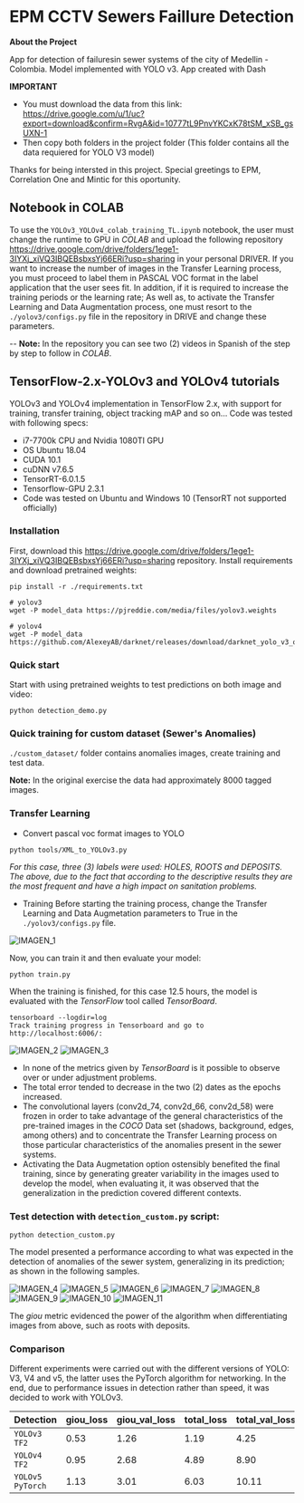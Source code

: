 # EPM CCTV Sewers Faillure Detection

**About the Project**

App for detection of failuresin sewer systems of the city of Medellin - Colombia. 
Model implemented with YOLO v3. App created with Dash

**IMPORTANT**

- You must download the data from this link: https://drive.google.com/u/1/uc?export=download&confirm=RvgA&id=10777tL9PnvYKCxK78tSM_xSB_gsUXN-1
- Then copy both folders in the project folder (This folder contains all the data requiered for YOLO V3 model)


Thanks for being intersted in this project. Special greetings to EPM, Correlation One and Mintic for this oportunity.

## Notebook in **COLAB**
To use the `YOLOv3_YOLOv4_colab_training_TL.ipynb` notebook, the user must change the runtime to GPU in *COLAB* and upload the following repository https://drive.google.com/drive/folders/1ege1-3IYXj_xiVQ3IBQEBsbxsYj66ERi?usp=sharing in your personal DRIVER. If you want to increase the number of images in the Transfer Learning process, you must proceed to label them in PASCAL VOC format in the label application that the user sees fit. In addition, if it is required to increase the training periods or the learning rate; As well as, to activate the Transfer Learning and Data Augmentation process, one must resort to the `./yolov3/configs.py` file in the repository in DRIVE and change these parameters.<br>

-- **Note:** In the repository you can see two (2) videos in Spanish of the step by step to follow in *COLAB*.

## TensorFlow-2.x-YOLOv3 and YOLOv4 tutorials
YOLOv3 and YOLOv4 implementation in TensorFlow 2.x, with support for training, transfer training, object tracking mAP and so on... Code was tested with following specs:

* i7-7700k CPU and Nvidia 1080TI GPU
* OS Ubuntu 18.04
* CUDA 10.1
* cuDNN v7.6.5
* TensorRT-6.0.1.5
* Tensorflow-GPU 2.3.1
* Code was tested on Ubuntu and Windows 10 (TensorRT not supported officially)

### Installation
First, download this https://drive.google.com/drive/folders/1ege1-3IYXj_xiVQ3IBQEBsbxsYj66ERi?usp=sharing repository. Install requirements and download pretrained weights:
```
pip install -r ./requirements.txt

# yolov3
wget -P model_data https://pjreddie.com/media/files/yolov3.weights

# yolov4
wget -P model_data https://github.com/AlexeyAB/darknet/releases/download/darknet_yolo_v3_optimal/yolov4.weights

```

### Quick start
Start with using pretrained weights to test predictions on both image and video:
```
python detection_demo.py
```

### Quick training for custom dataset (Sewer's Anomalies) 
`./custom_dataset/` folder contains anomalies images, create training and test data.<br>

**Note:** In the original exercise the data had approximately 8000 tagged images.

### Transfer Learning
* Convert pascal voc format images to YOLO
```
python tools/XML_to_YOLOv3.py
```
*For this case, three (3) labels were used: HOLES, ROOTS and DEPOSITS. The above, due to the fact that according to the descriptive results they are the most frequent and have a high impact on sanitation problems.*

* Training
Before starting the training process, change the Transfer Learning and Data Augmetation parameters to True in the `./yolov3/configs.py` file.

![IMAGEN_1](https://github.com/arracinim/Sewers-Rover/blob/master/static/Train_Options.png)

Now, you can train it and then evaluate your model:
```
python train.py
```

When the training is finished, for this case 12.5 hours, the model is evaluated with the *TensorFlow* tool called *TensorBoard*.

```
tensorboard --logdir=log
Track training progress in Tensorboard and go to http://localhost:6006/:
```
![IMAGEN_2](https://github.com/arracinim/Sewers-Rover/blob/master/static/Tensor_Board_Train.png)
![IMAGEN_3](https://github.com/arracinim/Sewers-Rover/blob/master/static/Tensor_Board_Valid.png)

* In none of the metrics given by *TensorBoard* is it possible to observe over or under adjustment problems. 
* The total error tended to decrease in the two (2) dates as the epochs increased.
* The convolutional layers (conv2d_74, conv2d_66, conv2d_58) were frozen in order to take advantage of the general characteristics of the pre-trained images in the *COCO* Data set (shadows, background, edges, among others) and to concentrate the Transfer Learning process on those particular characteristics of the anomalies present in the sewer systems.
* Activating the Data Augmetation option ostensibly benefited the final training, since by generating greater variability in the images used to develop the model, when evaluating it, it was observed that the generalization in the prediction covered different contexts.


### Test detection with `detection_custom.py` script:
```
python detection_custom.py
```

The model presented a performance according to what was expected in the detection of anomalies of the sewer system, generalizing in its prediction; as shown in the following samples.

![IMAGEN_4](https://github.com/arracinim/Sewers-Rover/blob/master/static/DE1_detect.jpg)
![IMAGEN_5](https://github.com/arracinim/Sewers-Rover/blob/master/static/F1_detect.jpg)
![IMAGEN_6](https://github.com/arracinim/Sewers-Rover/blob/master/static/HU01_detect.jpg)
![IMAGEN_7](https://github.com/arracinim/Sewers-Rover/blob/master/static/HU2_detect.jpg)
![IMAGEN_8](https://github.com/arracinim/Sewers-Rover/blob/master/static/RA_DE1_detect.jpg)
![IMAGEN_9](https://github.com/arracinim/Sewers-Rover/blob/master/static/RA_DE2_detect.jpg)
![IMAGEN_10](https://github.com/arracinim/Sewers-Rover/blob/master/static/RA0_detect.jpg)
![IMAGEN_11](https://github.com/arracinim/Sewers-Rover/blob/master/static/RA2_detect.jpg)

The *giou* metric evidenced the power of the algorithm when differentiating images from above, such as roots with deposits.

### Comparison
Different experiments were carried out with the different versions of YOLO: V3, V4 and v5, the latter uses the PyTorch algorithm for networking. In the end, due to performance issues in detection rather than speed, it was decided to work with YOLOv3.

| Detection | giou_loss | giou_val_loss | total_loss | total_val_loss | mAP | FPS |
| ------------- | ------------- | ------------- | ------------- | ------------- | ------------- | ------------- |
| `YOLOv3 TF2` | 0.53  | 1.26  | 1.19  | 4.25  | 89.36%  | 4.13 |
| `YOLOv4 TF2`| 0.95  |2.68  |4.89  |8.90  | 82.81% | 1.96 |
| `YOLOv5 PyTorch` | 1.13  |3.01  | 6.03 | 10.11 | 79.73%  | 1.82  |


